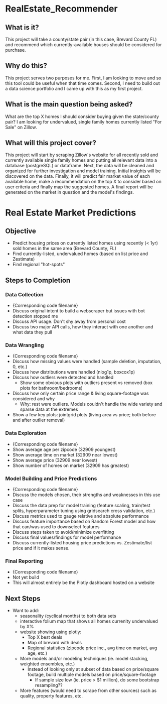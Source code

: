 # RealEstate_Recommender
## What is it?
This project will take a county/state pair (in this case, Brevard County FL) and recommend which currently-available houses should be considered for purchase.

## Why do this?
This project serves two purposes for me. First, I am looking to move and so this tool could be useful when that time comes. Second, I need to build out a data science portfolio and I came up with this as my first project.

## What is the main question being asked?
What are the top X homes I should consider buying given the state/county pair? I am looking for undervalued, single family homes currently listed "For Sale" on Zillow.

## What will this project cover?
This project will start by scraping Zillow's website for all recently sold and currently available single family homes and putting all relevant data into a database (postgreSQL) or dataframe. Next, the data will be cleaned and organized for further investigation and model training. Initial insights will be discovered on the data. Finally, it will predict fair market value of each available home, make a recommendation on the top X to consider based on user criteria and finally map the suggested homes. A final report will be generated on the market in question and the model's findings.


# Real Estate Market Predictions
## Objective
- Predict housing prices on currently listed homes using recently (< 1yr) sold homes in the same area (Brevard County, FL)
- Find currently-listed, undervalued homes (based on list price and Zestimate)
- Find regional "hot-spots"

## Steps to Completion
### Data Collection
- {Corresponding code filename}
- Discuss original intent to build a webscraper but issues with bot detection stopped me
- Discuss API usage. Don't shy away from personal cost
- Discuss two major API calls, how they interact with one another and what data they pull

### Data Wrangling
- {Corresponding code filename}
- Discuss how missing values were handled (sample deletion, imputation, 0, etc.)
- Discuss how distributions were handled (nlog1p, boxcox1p)
- Discuss how outliers were detected and handled
    - Show some obvious plots with outliers present vs removed (box plots for bathroom/bedrooms)
- Discuss how only certain price range & living square-footage was considered and why
    - Why: rest were outliers. Models couldn't handle the wide variety and sparse data at the extremes
-  Show a few key plots: jointgrid plots (living area vs price; both before and after outlier removal)

### Data Exploration
- {Corresponding code filename}
- Show average age per zipcode (32909 youngest)
- Show average time on market (32909 near lowest)
- Show average price (32909 near lowest)
- Show number of homes on market (32909 has greatest)

### Model Building and Price Predictions
- {Corresponding code filename}
- Discuss the models chosen, their strengths and weaknesses in this use case
- Discuss the data prep for model training (feature scaling, train/test splits, hyperparameter tuning using gridsearch cross validation, etc.)
- Discuss metrics used to gauge relative and absolute performance
- Discuss feature importance based on Random Forest model and how that can/was used to downselect features
- Discuss steps taken to avoid/minimize overfitting
- Discuss final values/findings for model performance
- Discuss currently-listed housing price predictions vs. Zestimate/list price and if it makes sense.

### Final Reporting
- {Corresponding code filename}
- Not yet build
- This will almost entirely be the Plotly dashboard hosted on a website

## Next Steps
- Want to add: 
    - seasonality (cyclical months) to both data sets
    - interactive folium map that shows all homes currenlty undervalued by X%
    - website showing using plotly:
        - Top X best deals
        - Map of brevard with deals
        - Regional statistics (zipcode price inc., avg time on market, avg age, etc.)
    - More models and/or modeling techniques (ie. model stacking, weighted ensembles, etc.)
        - Instead of looking only at subset of data based on price/square footage, build multiple models based on price/square-footage
            - If sample size low (ie. price > $1 million), do some bootstrap resampling??
    - More features (would need to scrape from other sources) such as quality, property features, etc.